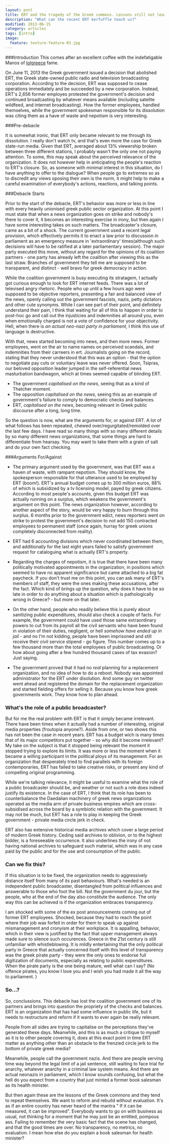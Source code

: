 ```yaml
---
layout: post
title: ERT and the tragedy of the Greek commons. Lessons still not learned.
description: "What can the recent ERT kerfuffle teach us?"
modified: 2013-06-15
category: articles
tags: [intro]
image:
  feature: texture-feature-03.jpg
---
```

###Introduction
This comes after an excellent coffee with the indefatigable Manos of [lolgreece](http://lolgreece.blogspot.co.uk/) fame. 


On June 11, 2013 the Greek government issued a decision that abolished ERT, the Greek state-owned public radio and television broadcasting corporation. According to the decision, ERT was supposed to cease operations immediately and be succeeded by a new corporation. Instead, ERT's 2,656 former employes protested the government's decision and continued broadcasting by whatever means available (including satelite wildfeed, and internet broadcasting). How the former employees, handled themselves, while the government spokesman responsible for its dissolution was citing them as a have of waste and nepotism is very interesting. 

###Pre-debacle


It is somewhat ironic, that ERT only became relevant to me through its dissolution. I really don't watch tv, and that's even more the case for Greek state-run media. Given that ERT, averaged about 13% viewership broken between three different stations, I probably wasn't the only one not paying attention. To some, this may speak about the perceived relevance of the organization. It does not however help in anticipating the people's reaction to ERT's closure. So, as someone with minimal interest in this situation, do I have anything to offer to the dialogue? When people go to extremes so as to discredit any views oposing their own is the norm, it might help to make a careful examination of everybody's actions, reactions, and talking points. 

###Debacle Starts

Prior to the start of the debacle, ERT's behavior was more or less in line with every heavily unionised greek public sector organization. At this point I must state that when a news organization goes on strike and nobody's there to cover it, it becomes an interesting exercise in irony, but then again I have some interesting takes on such matters. The broadcaster's closure, came as a bit of a shock. The current government used a recent legal provision, which effectively permits it to enact a law prior to discussion in parliament as an emergency measure in 'extraordinary' times(although such decisions will have to be ratified at a later parliamentary session). The major party executed this move, without any regard for the opinions of its coalition partners - one party has already left the coalition after viewing this as the last straw. Branches of government they tell me are supposed to be transparent, and distinct - well bravo for greek democracy in action.

While the coalition government is busy executing its stratagem, I actually got curious enough to look for ERT internet feeds. There was a lot of televised angry rhetoric. People who up until a few hours ago were supposed to be objective reporters, presenting a fair and balanced view of the news, openly calling out the government fascists, nazis, petty dictators and other cute synonyms. While I can see part of their point, and definitely understand their pain, I think that waiting for all of this to happen in order to post-hoc go and call out the injusticies and indemnities all around you, even when emotionally charged is not a vote of confidence for your objectivity. Hell, when there is *an actual neo-nazi party in parliament*, I think this use of language is destructive. 

With that, news started becoming into news, and then more news. Former employees, went on the air to name names on perceived scandals, and indemnities from their carreers in ert. Journalists going on the record, stating that they never understood that this was an option - that the option to negotiate pay cuts or voluntary leave was never offered. Soon, Tsipras, our beloved opposition leader jumped in the self-referential news masturbation bandwagon, which at times seemed capable of blinding ERT. 

* The government *capitalised on the news*, seeing that as a kind of Thatcher moment.
* The opposition *capitalised on the news*, seeing this as an example of government's failure to comply to democratic checks and balances.
* ERT, *capitalised on the news*, becoming relevant in Greek public discourse after a long, long time. 

So the question is now, what are the arguments for, or against ERT. A lot of what follows has been repeated, chewed over/regurgitated/remolded over the last few days. I have read so many things with so many different details by so many different news organizations, that some things are hard to differentiate from hearsay. You may want to take them with a grain of salt and do your own fact checking. 

###Arguments For/Against

* The primary argument used by the government, was that ERT was a haven of waste,  with rampant nepotism. They should know, the spokesperson responsible for that utterance used to be employed by ERT (boom!). ERT's annual budget comes up to 300 million euros, 88% of which is subsidized by a tv licensing model, payed by greek citizens. According to most people's accounts, given this budget ERT was actually running on a surplus, which weakens the government's argument on this point. The news organization however, according to another aspect of the story, would be very happy to burn through this surplus. 6 months prior to the government edict, news reporters went on strike to protest the government's decision to not add 150 contracted employees to permanent staff (once again, hurray for greek unions completely disconnected from reality). 

* ERT had 6 accounting divisions which never coordinated between them, and additionally for the last eight years failed to satisfy government request for cataloguing what is actually ERT's property. 

* Regarding the charges of nepotism, it is true that there have been many politically motivated appointments in the organization, in positions which seemed to have no apparent significance but came attached to a big fat paycheck. If you don't trust me on this point, you can ask many of ERT's members of staff, they were the ones making these accusations, after the fact. Which kind of brings up the question, why does it have to be so late in order to do anything about a situation which is pathologically wrong in Greece? - but more on that later. 


* On the other hand, people who readily believe this is purely about sanitizing public expenditures, should also check a couple of facts. For example, the government could have used those same extraordinary powers to cut from its payroll all the civil servants who have been found in violation of their duties, negligent, or hell *somehow have ended up in jail* - and no I'm not kidding, people have been imprisoned and still receive their civil service stipend - go figure. This number comes up to a few thousand more than the total employees of public broadcasting. Or how about going after a few hundred thousand cases of tax evasion? Just saying.

* The government proved that it had no *real* planning for a replacement organization, and no idea of how to do a reboot. Nobody was appointed administrator for the ERT under disolution. And some guy on twitter went ahead and registered the domain for the replacement organization and started fielding offers for selling it. Because you know how greek governments work. They know how to plan ahead. 


### What's the role of a public broadcaster?

But for me the real problem with ERT is that it simply became irrelevant. There have been times when it actually had a number of interesting, original media properties (froutopia anyone?). Aside from one, or two shows this has not been the case in recent years. ERT has a budget wich is many times that of its major competitors put together - so why did it become irrelevant? My take on the subject is that it stopped being relevant the moment it stopped trying to explore its limits. It was more or less the moment when it became a willing participant in the political ploys of its management. For an organization that desperately tried to find parallels with its foreign contemporaries, ERT has failed to take creative risks, or present any kind of compelling original programming. 

While we're talking relevance, it might be useful to examine what the role of a public broadcaster should be, and weather or not such a role does indeed justify its existence. In the case of ERT, I think that its role has been to counterbalance the Daedalian machinery of greek news organizations operated as the media arm of private business empires which are cross-subsidised across the board by a symbiotic relation with the government. It may not be much, but ERT has a role to play in keeping the Greek government - private media circle jerk in check.  

ERT also has extensive historical media archives which cover a large period of modern Greek history. Ceding said archives to oblivion, or to the highest bidder, is a foreseeable occurrence. It also underlines the irony of not having national archives to safeguard such material, which was in any case paid by the public and for the use and consumption of the public.


### Can we fix this? 

If this situation is to be fixed, the organization needs to aggressively distance itself from many of its past behaviours. What's needed is an independent public broadcaster, disentangled from political influences and answerable to those who foot the bill. Not the government du jour, but the people, who at the end of the day also constitute the audience. The only way this can be achieved is if the organization embraces transparency. 

I am shocked with some of the ex post announcements coming out of former ERT employees. Shocked, because they had to reach the point where their job was forfeit in order for them to speak up against mismanagement and cronyism at their workplace. It is appalling, behavior, which in their view is justified by the fact that upper management always made sure to silence such occurences. Greece in the 21st century is still unfamiliar with whistleblowing.  It is mildly entertaining that the only political party in Greece that actually concerned itself with this level of transparency was the greek pirate party - they were the only ones to endorse full digitization of documents, especially as relating to public expenditures. When the pirate party is the one being mature, well what can I say? (No offence pirates, you know I love you and I wish you had made it all the way to parliament. )

### So...? 

So, conclussions. This debacle has lost the coalition government one of its partners and brings into question the propriety of the checks and balances. ERT is an organization that has had some influence in public life, but it needs to restructure and reform if it wants to ever again be really relevant. 

People from all sides are trying to capitalise on the perceptions they've generated these days. Meanwhile, and this is as much a critique to myself as it is to other people covering it, does at this exact point in time ERT matter as anything other than an obstacle to the frenzied circle jerk to the bottom of private greek media? 

Meanwhile, people call the government nazis. And there are people serving time way beyond the legal limit of a jail sentence, still waiting to face trial for anarchy, whatever anarchy in a criminal law system means. And there are actual neonazis in parliament, which I know sounds confusing, but what the hell do you expect from a country that just minted a former book salesman as its health minister.

But then again these are the lessons of the Greek commons and they tend to repeat themselves. We want to reform and rebuild without evaluation. It's as if an entire country has never heard of the mantra " If it can be measured, it can be improved". Everybody wants to go on with business as usual, not thinking for a moment that he may just be an entitled, pompous ass. Failing to remember the very basic fact that the scene has changed, and that the good times are over. No transparency, no metrics, no evaluation. I mean how else do you explain a book salesman for health minister?